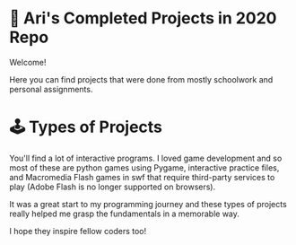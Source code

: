 # 📔 Ari's Completed Projects in 2020 Repo
Welcome!

Here you can find projects that were done from mostly schoolwork and personal assignments.

# 🕹️ Types of Projects 
You'll find a lot of interactive programs. I loved game development and so most of these are python games using Pygame, interactive practice files, and Macromedia Flash games in swf that require third-party services to play (Adobe Flash is no longer supported on browsers).

It was a great start to my programming journey and these types of projects really helped me grasp the fundamentals in a memorable way.

I hope they inspire fellow coders too!
